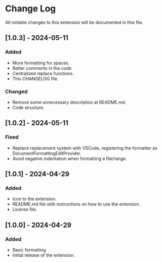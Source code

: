 # Change Log

All notable changes to this extension will be documented in this file.

## [1.0.3] - 2024-05-11

### Added

- More formatting for spaces.
- Better comments in the code.
- Centralized replace functions.
- This CHANGELOG file.

### Changed

- Remove some unnecessary description at README.md.
- Code structure.

## [1.0.2] - 2024-05-11

### Fixed

- Replace replacement system with VSCode, registering the formatter as DocumentFormattingEditProvider.
- Avoid negative indentation when formatting a file/range.

## [1.0.1] - 2024-04-29

### Added

- Icon to the extension.
- README.md file with instructions on how to use the extension.
- License file.

## [1.0.0] - 2024-04-29

### Added

- Basic formatting
- Initial release of the extension.
